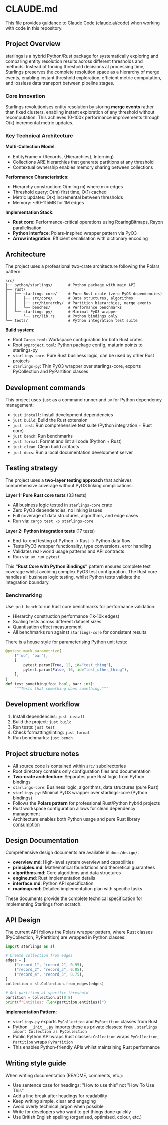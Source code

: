 # CLAUDE.md

This file provides guidance to Claude Code (claude.ai/code) when working with code in this repository.

## Project Overview

starlings is a hybrid Python/Rust package for systematically exploring and comparing entity resolution results across different thresholds and methods. Instead of forcing threshold decisions at processing time, Starlings preserves the complete resolution space as a hierarchy of merge events, enabling instant threshold exploration, efficient metric computation, and lossless data transport between pipeline stages.

### Core Innovation

Starlings revolutionises entity resolution by storing **merge events** rather than fixed clusters, enabling instant exploration of any threshold without recomputation. This achieves 10-100x performance improvements through O(k) incremental metric updates.

### Key Technical Architecture

**Multi-Collection Model**:
- EntityFrame = (Records, {Hierarchies}, Interning)
- Collections ARE hierarchies that generate partitions at any threshold
- Contextual ownership enables memory sharing between collections

**Performance Characteristics**:
- Hierarchy construction: O(m log m) where m = edges
- Threshold query: O(m) first time, O(1) cached
- Metric updates: O(k) incremental between thresholds
- Memory: ~60-115MB for 1M edges

**Implementation Stack**:
- **Rust core**: Performance-critical operations using RoaringBitmaps, Rayon parallelisation
- **Python interface**: Polars-inspired wrapper pattern via PyO3
- **Arrow integration**: Efficient serialisation with dictionary encoding

## Architecture

The project uses a professional two-crate architecture following the Polars pattern:

```
src/
├── python/starlings/       # Python package with main API
├── rust/
│   ├── starlings-core/     # Pure Rust crate (zero PyO3 dependencies)
│   │   ├── src/core/       # Data structures, algorithms
│   │   ├── src/hierarchy/  # Partition hierarchies, merge events
│   │   └── benches/        # Performance benchmarks
│   └── starlings-py/       # Minimal PyO3 wrapper
│       └── src/lib.rs      # Python bindings only
└── tests/                  # Python integration test suite
```

**Build system**: 
- Root `Cargo.toml`: Workspace configuration for both Rust crates
- Root `pyproject.toml`: Python package config, maturin points to starlings-py
- `starlings-core`: Pure Rust business logic, can be used by other Rust projects
- `starlings-py`: Thin PyO3 wrapper over starlings-core, exports PyCollection and PyPartition classes

## Development commands

This project uses `just` as a command runner and `uv` for Python dependency management:

- `just install`: Install development dependencies
- `just build`: Build the Rust extension
- `just test`: Run comprehensive test suite (Python integration + Rust core)
- `just bench`: Run benchmarks
- `just format`: Format and lint all code (Python + Rust)
- `just clean`: Clean build artifacts
- `just docs`: Run a local documentation development server

## Testing strategy

The project uses a **two-layer testing approach** that achieves comprehensive coverage without PyO3 linking complications:

**Layer 1: Pure Rust core tests** (33 tests)
- All business logic tested in `starlings-core` crate
- Zero PyO3 dependencies, no linking issues
- Full coverage of data structures, algorithms, and edge cases
- Run via: `cargo test -p starlings-core`

**Layer 2: Python integration tests** (17 tests)
- End-to-end testing of Python → Rust → Python data flow
- Tests PyO3 wrapper functionality, type conversions, error handling
- Validates real-world usage patterns and API contracts
- Run via: `uv run pytest`

This **"Rust Core with Python Bindings"** pattern ensures complete test coverage whilst avoiding complex PyO3 test configuration. The Rust core handles all business logic testing, whilst Python tests validate the integration boundary.

### Benchmarking

Use `just bench` to run Rust core benchmarks for performance validation:
- Hierarchy construction performance (1k-10k edges) 
- Scaling tests across different dataset sizes
- Quantisation effect measurement
- All benchmarks run against `starlings-core` for consistent results

There is a house style for parameterising Python unit tests:

```python
@pytest.mark.parametrize(
    ["foo", "bar"],
    [
        pytest.param(True, 12, id="test_thing"),
        pytest.param(False, 16, id="test_other_thing"),
    ],
)
def test_something(foo: bool, bar: int):
    """Tests that something does something."""
```

## Development workflow

1. Install dependencies: `just install`
2. Build the project: `just build`
3. Run tests: `just test`
4. Check formatting/linting: `just format`
5. Run benchmarks: `just bench`

## Project structure notes

- All source code is contained within `src/` subdirectories
- Root directory contains only configuration files and documentation
- **Two-crate architecture**: Separates pure Rust logic from Python bindings
- `starlings-core`: Business logic, algorithms, data structures (pure Rust)
- `starlings-py`: Minimal PyO3 wrapper over starlings-core (Python bindings)
- Follows the **Polars pattern** for professional Rust/Python hybrid projects
- Rust workspace configuration allows for clean dependency management
- Architecture enables both Python usage and pure Rust library consumption

## Design Documentation

Comprehensive design documents are available in `docs/design/`:

- **overview.md**: High-level system overview and capabilities
- **principles.md**: Mathematical foundations and theoretical guarantees
- **algorithms.md**: Core algorithms and data structures
- **engine.md**: Rust implementation details
- **interface.md**: Python API specification
- **roadmap.md**: Detailed implementation plan with specific tasks

These documents provide the complete technical specification for implementing Starlings from scratch.

## API Design

The current API follows the Polars wrapper pattern, where Rust classes (PyCollection, PyPartition) are wrapped in Python classes:

```python
import starlings as sl

# Create collection from edges
edges = [
    ("record_1", "record_2", 0.95),
    ("record_2", "record_3", 0.85),
    ("record_4", "record_5", 0.75),
]
collection = sl.Collection.from_edges(edges)

# Get partition at specific threshold
partition = collection.at(0.8)
print(f"Entities: {len(partition.entities)}")
```

**Implementation Pattern**:
- `starlings-py` exports `PyCollection` and `PyPartition` classes from Rust
- Python `__init__.py` imports these as private classes: `from .starlings import Collection as PyCollection`
- Public Python API wraps Rust classes: `Collection` wraps `PyCollection`, `Partition` wraps `PyPartition`
- This enables Python-friendly APIs whilst maintaining Rust performance

## Writing style guide

When writing documentation (README, comments, etc.):

- Use sentence case for headings: "How to use this" not "How To Use This"
- Add a line break after headings for readability
- Keep writing simple, clear and engaging
- Avoid overly technical jargon when possible
- Write for developers who want to get things done quickly
- Use British English spelling (organised, optimised, colour, etc.)